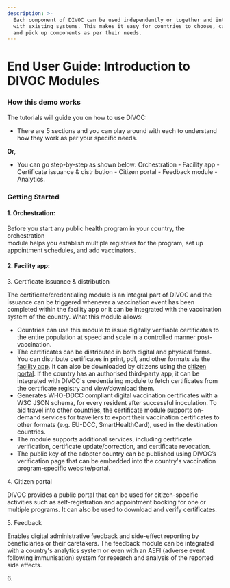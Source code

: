 ```yaml
---
description: >-
  Each component of DIVOC can be used independently or together and integrated
  with existing systems. This makes it easy for countries to choose, customise
  and pick up components as per their needs.
---
```


# End User Guide: Introduction to DIVOC Modules

### **How this demo works**

The tutorials will guide you on how to use DIVOC:

* There are 5 sections and you can play around with each to understand how they work as per your specific needs.&#x20;

**Or,**

* You can go step-by-step as shown below: Orchestration - Facility app - Certificate issuance & distribution - Citizen portal - Feedback module - Analytics.

### Getting Started

#### 1. Orchestration:&#x20;

Before you start any public health program in your country, the orchestration\
module helps you establish multiple registries for the program, set up appointment schedules, and add vaccinators.

#### 2.  Facility app:&#x20;

####

3\. Certificate issuance & distribution&#x20;

The certificate/credentialing module is an integral part of DIVOC and the issuance can be triggered whenever a vaccination event has been completed within the facility app or it can be integrated with the vaccination system of the country. What this module allows:

* Countries can use this module to issue digitally verifiable certificates to the entire population at speed and scale in a controlled manner post-vaccination.
* The certificates can be distributed in both digital and physical forms. You can distribute certificates in print, pdf, and other formats via the [facility app](https://docs.google.com/document/u/0/d/17ZyLQiccCnuEFdWz-v9-FqFb2brPmJM6tv6Dv3ngQ8g/edit). It can also be downloaded by citizens using the [citizen portal](https://docs.google.com/document/u/0/d/16r8na0d6agxuLOqdy33BdWUF8JqsVuAh3n-2qsxzVR4/edit). If the country has an authorised third-party app, it can be integrated with DIVOC's credentialing module to fetch certificates from the certificate registry and view/download them.
* Generates WHO-DDCC compliant digital vaccination certificates with a W3C JSON schema, for every resident after successful inoculation. To aid travel into other countries, the certificate module supports on-demand services for travellers to export their vaccination certificates to other formats (e.g. EU-DCC, SmartHealthCard), used in the destination countries.
* The module supports additional services, including certificate verification, certificate update/correction, and certificate revocation.
* The public key of the adopter country can be published using DIVOC’s verification page that can be embedded into the country's vaccination program-specific website/portal.

4\.  Citizen portal&#x20;

DIVOC provides a public portal that can be used for citizen-specific activities such as self-registration and appointment booking for one or multiple programs. It can also be used to download and verify certificates.

5\. Feedback&#x20;

Enables digital administrative feedback and side-effect reporting by beneficiaries or their caretakers. The feedback module can be integrated with a country's analytics system or even with an AEFI (adverse event following immunisation) system for research and analysis of the reported side effects.

6\.&#x20;







